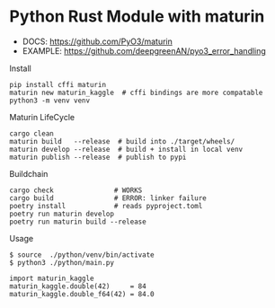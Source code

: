 # Python Rust Module with maturin
- DOCS: https://github.com/PyO3/maturin
- EXAMPLE: https://github.com/deepgreenAN/pyo3_error_handling

Install
```
pip install cffi maturin 
maturin new maturin_kaggle  # cffi bindings are more compatable
python3 -m venv venv 
```

Maturin LifeCycle
```
cargo clean
maturin build   --release  # build into ./target/wheels/
maturin develop --release  # build + install in local venv
maturin publish --release  # publish to pypi 
```

Buildchain
```
cargo check               # WORKS 
cargo build               # ERROR: linker failure
poetry install            # reads pyproject.toml
poetry run maturin develop
poetry run maturin build --release
```

Usage
```
$ source  ./python/venv/bin/activate
$ python3 ./python/main.py

import maturin_kaggle
maturin_kaggle.double(42)     = 84
maturin_kaggle.double_f64(42) = 84.0
```